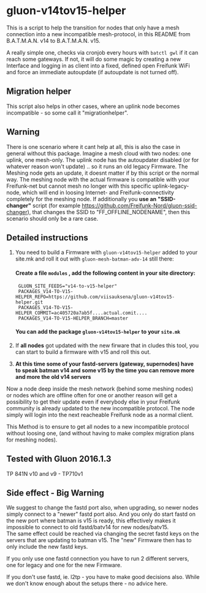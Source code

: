 gluon-v14tov15-helper
=====================

This is a script to help the transition for nodes that only have a mesh connection into a new incompatible mesh-protocol, in this README from B.A.T.M.A.N. v14 to B.A.T.M.A.N. v15.

A really simple one, checks via cronjob every hours with `batctl gwl` if it can reach some gateways. If not, it will do some magic by creating a new Interface and logging in as client into a fixed, defined open Freifunk WiFi and force an immediate autoupdate (if autoupdate is not turned off).

## Migration helper
This script also helps in other cases, where an uplink node becomes incompatible - so some call it "migrationhelper".

## Warning
There is one scenario where it cant help at all, this is also the case in general without this package.
Imagine a mesh cloud with two nodes: one uplink, one mesh-only. The uplink node has the autoupdater disabled (or for whatever reason won't update) .. so it runs an old legacy Firmware. The Meshing node gets an update, it doesnt matter if by this script or the normal way. The meshing node with the actual firmware is compatible with your Freifunk-net but cannot mesh no longer with this specific uplink-legacy-node, which will end in loosing Internet- and Freifunk-connectivity completely for the meshing node. If additionally you **use an "SSID-changer"** script (for example https://github.com/Freifunk-Nord/gluon-ssid-changer), that changes the SSID to "FF_OFFLINE_NODENAME", then this scenario should only be a rare case. 

## Detailed instructions
1. You need to build a Firmware with `gluon-v14tov15-helper` added to your site.mk
and roll it out with `gluon-mesh-batman-adv-14` still there:

    #### Create a file `modules` , add the following content in your site directory:
  
        GLUON_SITE_FEEDS="v14-to-v15-helper"
        PACKAGES_V14-TO-V15-HELPER_REPO=https://github.com/viisauksena/gluon-v14tov15-helper.git
        PACKAGES_V14-TO-V15-HELPER_COMMIT=ac405720a7ab5f....actual.comit....
        PACKAGES_V14-TO-V15-HELPER_BRANCH=master

    #### You can add the package `gluon-v14tov15-helper` to your `site.mk`

2. If **all nodes** got updated with the new firware that in cludes this tool, you can start to build a firmware with v15 and roll this out.

3. **At this time some of your fastd-servers (gateway, supernodes) have to speak batman v14 and some v15
by the time you can remove more and more the old v14 servers**

Now a node deep inside the mesh network (behind some meshing nodes) or nodes which are offline often for one or another reason will get a possibility to get their update even if everybody else in your Freifunk community is already updated to the new incompatible protocol.
The node simply will login into the next reacheable Freifunk node as a normal client.

This Method is to ensure to get all nodes to a new incompatible protocol without loosing one, (and without having to make complex migration plans for meshing nodes).


## Tested with Gluon 2016.1.3
TP 841N v10 and v9  - TP710v1

## Side effect - Big Warning
We suggest to change the fastd port also, when upgrading, so newer nodes simply connect to a "newer" fastd port also. And you only do start fastd on the new port where batman is v15 is ready, this effectively makes it impossible to connect to old fastd/batv14 for new nodes/batv15.  
The same effect could be reached via changing the secret fastd keys on the servers that are updating to batman v15. The "new" Firmware then has to only include the new fastd keys.

If you only use one fastd connection you have to run 2 different servers, one for legacy and one for the new Firmware.

If you don't use fastd, ie. l2tp - you have to make good decisions also. While we don't know enough about the setups there - no advice here. 


